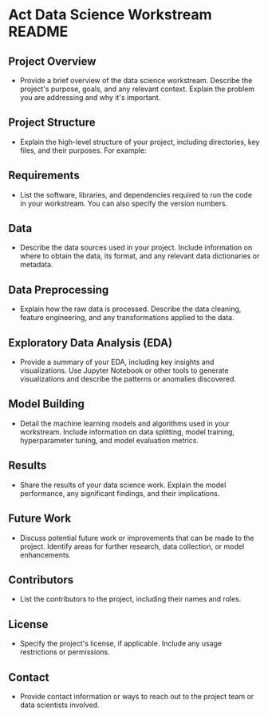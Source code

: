 # Act Data Science Workstream README

## Project Overview

- Provide a brief overview of the data science workstream. Describe the project's purpose, goals, and any relevant context. Explain the problem you are addressing and why it's important.

## Project Structure

- Explain the high-level structure of your project, including directories, key files, and their purposes. For example:

## Requirements

- List the software, libraries, and dependencies required to run the code in your workstream. You can also specify the version numbers.

## Data

- Describe the data sources used in your project. Include information on where to obtain the data, its format, and any relevant data dictionaries or metadata.

## Data Preprocessing

- Explain how the raw data is processed. Describe the data cleaning, feature engineering, and any transformations applied to the data.

## Exploratory Data Analysis (EDA)

- Provide a summary of your EDA, including key insights and visualizations. Use Jupyter Notebook or other tools to generate visualizations and describe the patterns or anomalies discovered.

## Model Building

- Detail the machine learning models and algorithms used in your workstream. Include information on data splitting, model training, hyperparameter tuning, and model evaluation metrics.

## Results

- Share the results of your data science work. Explain the model performance, any significant findings, and their implications.

## Future Work

- Discuss potential future work or improvements that can be made to the project. Identify areas for further research, data collection, or model enhancements.

## Contributors

- List the contributors to the project, including their names and roles.

## License

- Specify the project's license, if applicable. Include any usage restrictions or permissions.

## Contact

- Provide contact information or ways to reach out to the project team or data scientists involved.
